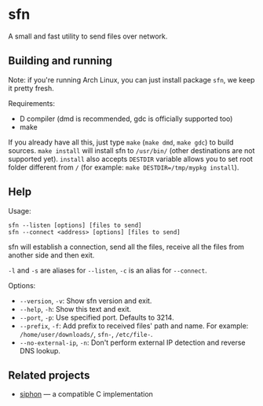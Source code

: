 sfn
===

A small and fast utility to send files over network.

Building and running
--------------------

Note: if you're running Arch Linux, you can just install package `sfn`, we keep it pretty fresh.

Requirements:

* D compiler (dmd is recommended, gdc is officially supported too)
* make

If you already have all this, just type `make` (`make dmd`, `make gdc`) to build sources. `make install` will install sfn to `/usr/bin/` (other destinations are not supported yet). `install` also accepts `DESTDIR` variable allows you to set root folder different from `/` (for example: `make DESTDIR=/tmp/mypkg install`).

Help
----

Usage:

```
sfn --listen [options] [files to send]
sfn --connect <address> [options] [files to send]
```

sfn will establish a connection, send all the files, receive all the files from another side and then exit.

`-l` and `-s` are aliases for `--listen`, `-c` is an alias for `--connect`.

Options:

* `--version`, `-v`: Show sfn version and exit.
* `--help`, `-h`: Show this text and exit.
* `--port`, `-p`: Use specified port. Defaults to 3214.
* `--prefix`, `-f`: Add prefix to received files' path and name. For example: `/home/user/downloads/`, `sfn-`, `/etc/file-`.
* `--no-external-ip`, `-n`: Don't perform external IP detection and reverse DNS lookup.

Related projects
----------------

* [siphon](https://github.com/solkin/siphon) &mdash; a compatible C implementation
